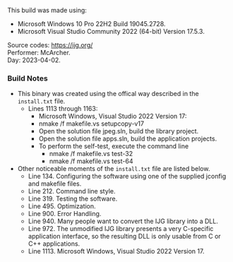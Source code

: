 This build was made using:

* Microsoft Windows 10 Pro 22H2 Build 19045.2728.
* Microsoft Visual Studio Community 2022 (64-bit) Version 17.5.3.

Source codes: https://ijg.org/  
Performer: McArcher.  
Day: 2023-04-02.  

### Build Notes

* This binary was created using the offical way described in the `install.txt` file.
	* Lines 1113 through 1163:
		* Microsoft Windows, Visual Studio 2022 Version 17:
		* nmake /f makefile.vs setupcopy-v17
		* Open the solution file jpeg.sln, build the library project.
		* Open the solution file apps.sln, build the application projects.
		* To perform the self-test, execute the command line
			* nmake /f makefile.vs test-32
			* nmake /f makefile.vs test-64
* Other noticeable moments of the `install.txt` file are listed below.
	* Line 134. Configuring the software using one of the supplied jconfig and makefile files.
	* Line 212. Command line style.
	* Line 319. Testing the software.
	* Line 495. Optimization.
	* Line 900. Error Handling.
	* Line 940. Many people want to convert the IJG library into a DLL.
	* Line 972. The unmodified IJG library presents a very C-specific application interface, so the resulting DLL is only usable from C or C++ applications.
	* Line 1113. Microsoft Windows, Visual Studio 2022 Version 17.
